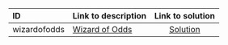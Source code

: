 | ID | Link to description | Link to solution |
|:---|:---|:---:|
| wizardofodds | [Wizard of Odds](https://open.kattis.com/problems/wizardofodds) | [Solution](https://github.com/versenyi98/leetcode-solutions/tree/main/solutions/Wizard%20of%20Odds)|
